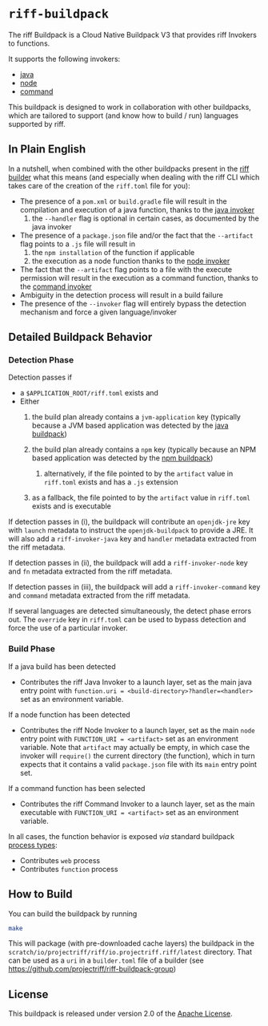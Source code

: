 # `riff-buildpack`
The riff Buildpack is a Cloud Native Buildpack V3 that provides riff Invokers to functions.

It supports the following invokers:
- [java](https://github.com/projectriff/java-function-invoker)
- [node](https://github.com/projectriff/node-function-invoker)
- [command](https://github.com/projectriff/command-function-invoker)

This buildpack is designed to work in collaboration with other buildpacks, which are tailored to
support (and know how to build / run) languages supported by riff.

## In Plain English
In a nutshell, when combined with the other buildpacks present in the [riff builder](https://github.com/projectriff/riff-buildpack-group) what this means (and especially when dealing with the riff CLI which takes care of the creation of the `riff.toml` file for you):
* The presence of a `pom.xml` or `build.gradle` file will result in the compilation and execution of a java function, thanks to the [java invoker](https://github.com/projectriff/java-function-invoker)
  1. the `--handler` flag is optional in certain cases, as documented by the java invoker
* The presence of a `package.json` file and/or the fact that the `--artifact` flag points to a `.js` file will result in
  1. the `npm installation` of the function if applicable
  2. the execution as a node function thanks to the [node invoker](https://github.com/projectriff/node-function-invoker)
* The fact that the `--artifact` flag points to a file with the execute permission will result in the execution as a command function, thanks to the [command invoker](https://github.com/projectriff/command-function-invoker)
* Ambiguity in the detection process will result in a build failure
* The presence of the `--invoker` flag will entirely bypass the detection mechanism and force a given language/invoker 

## Detailed Buildpack Behavior

### Detection Phase
Detection passes if 
- a `$APPLICATION_ROOT/riff.toml` exists and 
- Either
    1. the build plan already contains a `jvm-application` key (typically because a JVM based application was detected by the [java buildpack](https://github.com/cloudfoundry/build-system-buildpack))
    2. the build plan already contains a `npm` key (typically because an NPM based application was detected by the [npm buildpack](https://github.com/cloudfoundry/npm-cnb))
        
        1. alternatively, if the file pointed to by the `artifact` value in `riff.toml` exists and has a `.js` extension
    3. as a fallback, the file pointed to by the `artifact` value in `riff.toml` exists and is executable
    
If detection passes in (i), the buildpack will contribute an `openjdk-jre` key with `launch` metadata to instruct 
the `openjdk-buildpack` to provide a JRE.  It will also add a `riff-invoker-java` key and `handler` 
metadata extracted from the riff metadata.

If detection passes in (ii), the buildpack will add a `riff-invoker-node` key and `fn` 
metadata extracted from the riff metadata.

If detection passes in (iii), the buildpack will add a `riff-invoker-command` key and `command` 
metadata extracted from the riff metadata.

If several languages are detected simultaneously, the detect phase errors out.
The `override` key in `riff.toml` can be used to bypass detection and force the use of a particular invoker.

### Build Phase

If a java build has been detected
* Contributes the riff Java Invoker to a launch layer, set as the main java entry point with `function.uri = <build-directory>?handler=<handler>` set as an environment variable.

If a node function has been detected
* Contributes the riff Node Invoker to a launch layer, set as the main `node` entry point with `FUNCTION_URI = <artifact>` set as an environment variable.
Note that `artifact` may actually be empty, in which case the invoker will `require()` the current directory (the function), which in turn expects that it contains a valid `package.json` file with its `main` entry point set. 

If a command function has been selected
* Contributes the riff Command Invoker to a launch layer, set as the main executable with `FUNCTION_URI = <artifact>` set as an environment variable.

In all cases, the function behavior is exposed _via_ standard buildpack [process types](https://github.com/buildpack/spec/blob/master/buildpack.md#launch):
* Contributes `web` process
* Contributes `function` process

## How to Build

You can build the buildpack by running 
```bash
make
```

This will package (with pre-downloaded cache layers) the buildpack in the 
`scratch/io/projectriff/riff/io.projectriff.riff/latest` directory. That can be used as a `uri` in a `builder.toml`
file of a builder (see https://github.com/projectriff/riff-buildpack-group)


## License
This buildpack is released under version 2.0 of the [Apache License](https://www.apache.org/licenses/LICENSE-2.0).

